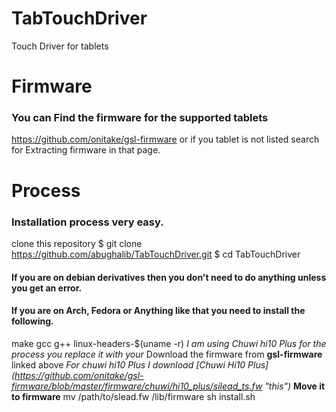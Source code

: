 # TabTouchDriver
Touch Driver for tablets

# Firmware
### You can Find the firmware for the supported tablets
https://github.com/onitake/gsl-firmware
or if you tablet is not listed search for Extracting firmware in that page.

# Process
### Installation process very easy.
clone this repository
$ git clone https://github.com/abughalib/TabTouchDriver.git
$ cd TabTouchDriver
#### If you are on debian derivatives then you don't need to do anything unless you get an error.
#### If you are on Arch, Fedora or Anything like that you need to install the following.
make gcc g++ linux-headers-$(uname -r)
_I am using Chuwi hi10 Plus for the process you replace it with your_
Download the firmware from **gsl-firmware** linked above
_For chuwi hi10 Plus I download [Chuwi Hi10 Plus] (https://github.com/onitake/gsl-firmware/blob/master/firmware/chuwi/hi10_plus/silead_ts.fw "this")_
**Move it to firmware**
mv /path/to/slead.fw /lib/firmware
sh install.sh

